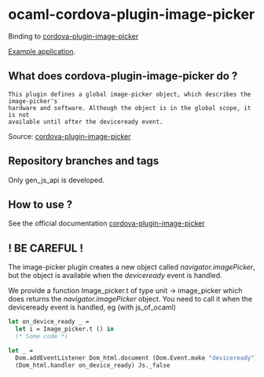 # ocaml-cordova-plugin-image-picker

Binding to
[cordova-plugin-image-picker](https://github.com/apache/cordova-plugin-image-picker)

[Example
application](https://github.com/dannywillems/ocaml-cordova-plugin-image-picker-example).

## What does cordova-plugin-image-picker do ?

```
This plugin defines a global image-picker object, which describes the image-picker's
hardware and software. Although the object is in the global scope, it is not
available until after the deviceready event.
```

Source: [cordova-plugin-image-picker](https://github.com/apache/cordova-plugin-image-picker)

## Repository branches and tags

Only gen_js_api is developed.

## How to use ?

See the official documentation
[cordova-plugin-image-picker](https://github.com/apache/cordova-plugin-image-picker)

## ! BE CAREFUL !

The image-picker plugin creates a new object called *navigator.imagePicker*, but the object is
available when the *deviceready* event is handled.

We provide a function Image_picker.t of type unit -> image_picker which does returns the
*navigator.imagePicker* object. You need to call it when the deviceready event is handled, eg (with js_of_ocaml)

```OCaml
let on_device_ready _ =
  let i = Image_picker.t () in
  (* Some code *)

let _ =
  Dom.addEventListener Dom_html.document (Dom.Event.make "deviceready")
  (Dom_html.handler on_device_ready) Js._false
```
